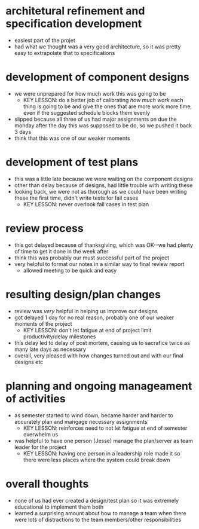 # architetural refinement and specification development

* easiest part of the projet
* had what we thought was a very good architecture, so it was pretty easy to extrapolate that to specifications

# development of component designs

* we were unprepared for how much work this was going to be
    - KEY LESSON: do a better job of calibrating *how much work* each thing is going to be and give the ones that are more work more time, even if the suggested schedule blocks them evenly
* slipped because all three of us had major assignments on due the monday after the day this was supposed to be do, so we pushed it back 3 days
* think that this was one of our weaker moments

# development of test plans

* this was a little late because we were waiting on the component designs
* other than delay because of designs, had little trouble with writing these
* looking back, we were not as thorough as we could have been writing these the first time, didn't write tests for fail cases
    - KEY LESSON: never overlook fail cases in test plan

# review process

* this got delayed because of thanksgiving, which was OK--we had plenty of time to get it done in the week after
* think this was probably our must successful part of the project
* very helpful to format our notes in a similar way to final review report
    - allowed meeting to be quick and easy

# resulting design/plan changes

* review was *very* helpful in helping us improve our designs
* got delayed 1 day for no real reason, probably one of our weaker moments of the project
    - KEY LESSON: don't let fatigue at end of project limit productivity/delay milestones
* this delay led to delay of post mortem, causing us to sacrafice twice as many late days as necessary
* overall, very pleased with how changes turned out and with our final designs etc

# planning and ongoing manageament of activities

* as semester started to wind down, became harder and harder to accurately plan and mangage necessary assignments
    - KEY LESSON: reinforces need to not let fatigue at end of semester overwhelm us
* was helpful to have one person (Jesse) manage the plan/server as team leader for the project
    - KEY LESSON: having one person in a leadership role made it so there were less places where the system could break down

# overall thoughts

* none of us had ever created a design/test plan so it was extremely educational to implement them both
* learned a surprising amount about how to manage a team when there were lots of distractions to the team members/other responsibilities

